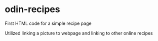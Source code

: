 # odin-recipes
First HTML code for a simple recipe page

Utilized linking a picture to webpage and linking to other online recipes 